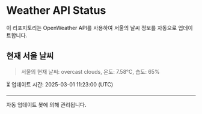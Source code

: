 
# Weather API Status

이 리포지토리는 OpenWeather API를 사용하여 서울의 날씨 정보를 자동으로 업데이트합니다.

## 현재 서울 날씨
> 서울의 현재 날씨: overcast clouds, 온도: 7.58°C, 습도: 65%

⏳ 업데이트 시간: 2025-03-01 11:23:00 (UTC)

---
자동 업데이트 봇에 의해 관리됩니다.
